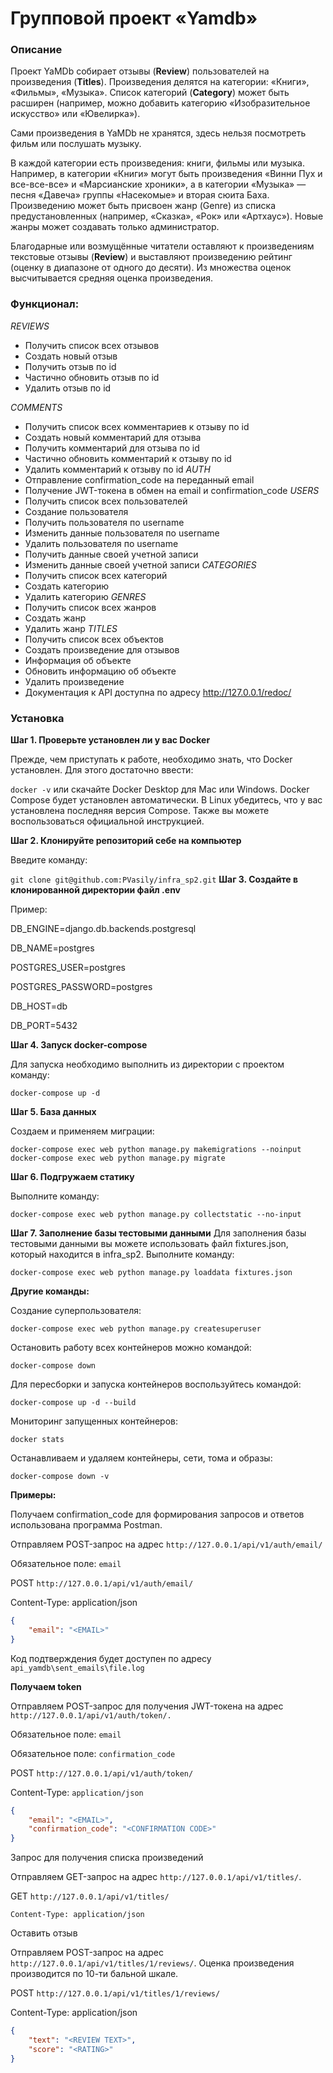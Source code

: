 # Групповой проект «Yamdb»

### Описание

Проект YaMDb собирает отзывы (__Review__) пользователей на произведения (__Titles__). Произведения делятся на категории: «Книги», «Фильмы», «Музыка». Список категорий (__Category__) может быть расширен (например, можно добавить категорию «Изобразительное искусство» или «Ювелирка»).

Сами произведения в YaMDb не хранятся, здесь нельзя посмотреть фильм или послушать музыку.

В каждой категории есть произведения: книги, фильмы или музыка. Например, в категории «Книги» могут быть произведения «Винни Пух и все-все-все» и «Марсианские хроники», а в категории «Музыка» — песня «Давеча» группы «Насекомые» и вторая сюита Баха. Произведению может быть присвоен жанр (Genre) из списка предустановленных (например, «Сказка», «Рок» или «Артхаус»). Новые жанры может создавать только администратор.

Благодарные или возмущённые читатели оставляют к произведениям текстовые отзывы (__Review__) и выставляют произведению рейтинг (оценку в диапазоне от одного до десяти). Из множества оценок высчитывается средняя оценка произведения.

### Функционал:
*REVIEWS*
- Получить список всех отзывов
- Создать новый отзыв
- Получить отзыв по id
- Частично обновить отзыв по id
- Удалить отзыв по id

*COMMENTS*
- Получить список всех комментариев к отзыву по id
- Создать новый комментарий для отзыва
- Получить комментарий для отзыва по id
- Частично обновить комментарий к отзыву по id
- Удалить комментарий к отзыву по id
*AUTH*
- Отправление confirmation_code на переданный email
- Получение JWT-токена в обмен на email и confirmation_code
*USERS*
- Получить список всех пользователей
- Создание пользователя
- Получить пользователя по username
- Изменить данные пользователя по username
- Удалить пользователя по username
- Получить данные своей учетной записи
- Изменить данные своей учетной записи
*CATEGORIES*
- Получить список всех категорий
- Создать категорию
- Удалить категорию
*GENRES*
- Получить список всех жанров
- Создать жанр
- Удалить жанр
*TITLES*
- Получить список всех объектов
- Создать произведение для отзывов
- Информация об объекте
- Обновить информацию об объекте
- Удалить произведение
- Документация к API доступна по адресу http://127.0.0.1/redoc/

### Установка
__Шаг 1. Проверьте установлен ли у вас Docker__

Прежде, чем приступать к работе, необходимо знать, что Docker установлен. Для этого достаточно ввести:

`docker -v`
или скачайте Docker Desktop для Mac или Windows. Docker Compose будет установлен автоматически. В Linux убедитесь, что у вас установлена последняя версия Compose. Также вы можете воспользоваться официальной инструкцией.

__Шаг 2. Клонируйте репозиторий себе на компьютер__

Введите команду:

`git clone git@github.com:PVasily/infra_sp2.git`
__Шаг 3. Создайте в клонированной директории файл .env__

Пример:

DB_ENGINE=django.db.backends.postgresql

DB_NAME=postgres

POSTGRES_USER=postgres

POSTGRES_PASSWORD=postgres

DB_HOST=db

DB_PORT=5432

__Шаг 4. Запуск docker-compose__

Для запуска необходимо выполнить из директории с проектом команду:

`docker-compose up -d`

__Шаг 5. База данных__

Создаем и применяем миграции:

`docker-compose exec web python manage.py makemigrations --noinput`
`docker-compose exec web python manage.py migrate`

__Шаг 6. Подгружаем статику__

Выполните команду:

`docker-compose exec web python manage.py collectstatic --no-input` 

__Шаг 7. Заполнение базы тестовыми данными__
Для заполнения базы тестовыми данными вы можете использовать файл fixtures.json, который находится в infra_sp2. Выполните команду:

`docker-compose exec web python manage.py loaddata fixtures.json`

__Другие команды:__

Создание суперпользователя:

`docker-compose exec web python manage.py createsuperuser`

Остановить работу всех контейнеров можно командой:

`docker-compose down`

Для пересборки и запуска контейнеров воспользуйтесь командой:

`docker-compose up -d --build` 

Мониторинг запущенных контейнеров:

`docker stats`

Останавливаем и удаляем контейнеры, сети, тома и образы:

`docker-compose down -v`

__Примеры:__

Получаем confirmation_code для формирования запросов и ответов использована программа Postman.

Отправляем POST-запрос на адрес `http://127.0.0.1/api/v1/auth/email/`

Обязательное поле: `email`

POST   `http://127.0.0.1/api/v1/auth/email/`

Content-Type: application/json

```json
{
    "email": "<EMAIL>"
}
```
Код подтверждения будет доступен по адресу `api_yamdb\sent_emails\file.log`

__Получаем token__

Отправляем POST-запрос для получения JWT-токена на адрес `http://127.0.0.1/api/v1/auth/token/.`

Обязательное поле: `email`

Обязательное поле: `confirmation_code`

POST  `http://127.0.0.1/api/v1/auth/token/`

Content-Type: `application/json`

```json
{
    "email": "<EMAIL>",
    "confirmation_code": "<CONFIRMATION CODE>"
}
```
Запрос для получения списка произведений

Отправляем GET-запрос на адрес `http://127.0.0.1/api/v1/titles/`.

GET `http://127.0.0.1/api/v1/titles/`

`Content-Type: application/json`

Оставить отзыв

Отправляем POST-запрос на адрес `http://127.0.0.1/api/v1/titles/1/reviews/`. Оценка произведения производится по 10-ти бальной шкале.

POST `http://127.0.0.1/api/v1/titles/1/reviews/`


Content-Type: application/json

```json
{
    "text": "<REVIEW TEXT>",
    "score": "<RATING>"
}
```